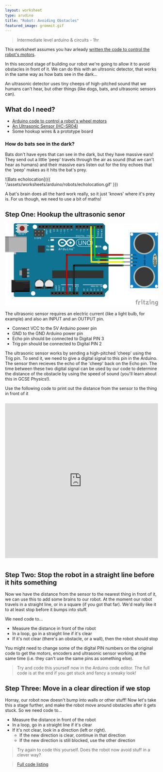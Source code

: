 ```yaml
---
layout: worksheet
type: arudino
title: "Robot: Avoiding Obstacles"
featured_image: grommit.gif
---
```


> Intermediate level arduino & circuits - 1hr

This worksheet assumes you hav arleady [written the code to control the robot's motors](/worksheets/arduino/robot-motors/).

In this second stage of building our robot we're going to allow it to avoid obstacles in front of it.
We can do this with an ultrsonic detector, that works in the same way as how bats see in the dark...

An ultrasonic detector uses tiny cheeps of high-pitched sound that we humans can't hear, but other things (like dogs, bats, and ultrasonic sensors can).

## What do I need?

- [Arduino code to control a robot's wheel motors](/worksheets/arduino/robot-motors/)
- [An Ultrasonic Sensor (HC-SR04)](https://www.ebay.co.uk/itm/HC-SR04-Ultrasonic-Range-Finder-Distance-Measuring-Module-Sensor-Arduino-Pi/221923544697?epid=606957077&hash=item33abac8e79:g:pfwAAOSwj9lZqAPg)
- Some hookup wires & a prototype board

### How do bats see in the dark?

Bats don't have eyes that can see in the dark, but they have massive ears! They send out a little 'peep'
travels through the air as sound (that we can't hear as humans) and their massive ears listen out for the tiny
echoes that the 'peep' makes as it hits the bat's prey.

![Bats echolocation]({{ '/assets/worksheets/arduino/robots/echolocation.gif' }})

A bat's brain does all the hard work really, so it just 'knows' where it's prey is. For us though, we need to use a bit of maths!

## Step One: Hookup the ultrasonic senor

![Hooking up an Arduino to an ultrasonic sensor](/assets/worksheets/arduino/robots/arduino-setup.png)

The ultrasonic sensor requires an electric current (like a light bulb, for example) and also an INPUT and an OUTPUT pin.

- Connect VCC to the 5V Arduino power pin
- GND to the GND Arduino power pin
- Echo pin should be connected to Digital PIN 3
- Trig pin should be connected to Digital PIN 2

The ultrasonic sensor works by sending a high-pitched 'cheep' using the Trig pin. To send it, we need to give a digital signal
to this pin in the Arduino. The sensor then recieves the echo of the 'cheep' back on the Echo pin. The time between these two digital
signal can be used by our code to determine the distance of the obstacle by using the speed of sound (you'll learn about this in GCSE Physics!).

Use the following code to print out the distance from the sensor to the thing in front of it

<iframe src="https://create.arduino.cc/editor/acallaghan/de4fcb51-adeb-46a2-8802-4619a7bdef8d/preview?embed" style="height:510px;width:100%;margin:10px 0" frameborder="0"></iframe>

## Step Two: Stop the robot in a straight line before it hits something

Now we have the distance from the sensor to the nearest thing in front of it, we can use this to add some brains to our robot. At the moment
our robot travels in a straight line, or in a square (if you got that far). We'd really like it to at least stop before it bumps into stuff.

We need code to...

- Measure the distance in front of the robot
- In a loop, go in a straight line if it's clear
- If it's not clear (there's an obstacle, or a wall), then the robot should stop

You might need to change some of the digital PIN numbers on the original code to get the motors, encoders and ultrasonic sensor working at the same time
(i.e. they can't use the same pins as something else).

> Try and code this yourself now in the Arduino code editor. The full code is at the end if you get stuck and fancy a sneaky look!

## Step Three: Move in a clear direction if we stop

Horray, our robot now doesn't bump into walls or other stuff! Now let's take this a stage further, and
make the robot move around obstacles after it gets stuck. So we need code to...

- Measure the distance in front of the robot
- In a loop, go in a straight line if it's clear
- If it's not clear, look in a direction (left or right).
  - If the new direction is clear, continue in that direction
  - If the new direction is still blocked, use the other direction

> Try again to code this yourself. Does the robot now avoid stuff in a clever way?

> [Full code listing](https://create.arduino.cc/editor/acallaghan/b57493ce-4ae7-4969-b96a-b4c1532b2bbe/preview)
